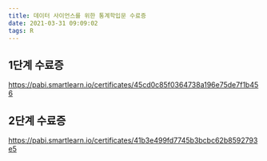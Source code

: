 ```yaml
---
title: 데이터 사이언스를 위한 통계학입문 수료증
date: 2021-03-31 09:09:02
tags: R
---
```

## 1단계 수료증

https://pabi.smartlearn.io/certificates/45cd0c85f0364738a196e75de7f1b456

## 2단계 수료증

https://pabi.smartlearn.io/certificates/41b3e499fd7745b3bcbc62b8592793e5
